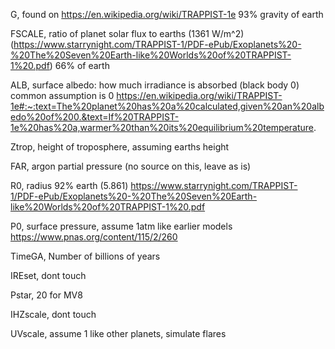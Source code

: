 G, found on https://en.wikipedia.org/wiki/TRAPPIST-1e 93% gravity of earth

FSCALE, ratio of planet solar flux to earths (1361 W/m^2) (https://www.starrynight.com/TRAPPIST-1/PDF-ePub/Exoplanets%20-%20The%20Seven%20Earth-like%20Worlds%20of%20TRAPPIST-1%20.pdf) 66% of earth

ALB, surface albedo: how much irradiance is absorbed (black body 0) common assumption is 0 https://en.wikipedia.org/wiki/TRAPPIST-1e#:~:text=The%20planet%20has%20a%20calculated,given%20an%20albedo%20of%200.&text=If%20TRAPPIST-1e%20has%20a,warmer%20than%20its%20equilibrium%20temperature.

Ztrop, height of troposphere, assuming earths height

FAR, argon partial pressure (no source on this, leave as is)

R0, radius 92% earth (5.861) https://www.starrynight.com/TRAPPIST-1/PDF-ePub/Exoplanets%20-%20The%20Seven%20Earth-like%20Worlds%20of%20TRAPPIST-1%20.pdf

P0, surface pressure, assume 1atm like earlier models https://www.pnas.org/content/115/2/260 

TimeGA, Number of billions of years

IREset, dont touch

Pstar, 20 for MV8

IHZscale, dont touch

UVscale, assume 1 like other planets, simulate flares
